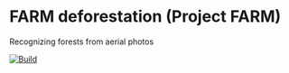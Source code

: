 # FARM deforestation (Project FARM)

Recognizing forests from aerial photos

[![Build](https://github.com/BB8-2020/FARM-deforestation/actions/workflows/python-build.yml/badge.svg)](https://github.com/BB82020/FARM-deforestation/actions/workflows/python-build.yml)
